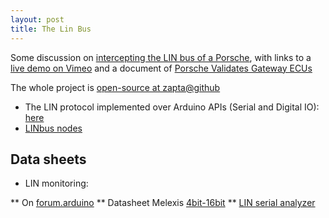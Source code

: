 ```yaml
---
layout: post
title: The Lin Bus
---
```

Some discussion on [intercepting the LIN bus of a Porsche](http://www.planet-9.com/981-cayman-boxster-electronics/92254-video-arduino-intercepting-981-lin-bus-signals.html), with links to a [live demo on Vimeo](http://vimeo.com/84498522) and a document of [Porsche Validates Gateway ECUs](http://vector.com/portal/medien/cmc/press/PND/CANoe_Porsche_PETRA_ATZ_201011_PressArticle_EN.pdf)

The whole project is [open-source at zapta@github](https://github.com/zapta/linbus)

* The LIN protocol implemented over Arduino APIs (Serial and Digital IO): [here](https://github.com/gandrewstone/LIN)
* [LINbus nodes](https://github.com/John-Titor/LIN_Nodes)

## Data sheets

* LIN monitoring:

** On [forum.arduino](http://forum.arduino.cc/index.php/topic,139256.0.html)
** Datasheet Melexis [4bit-16bit](http://melexis.com/Microcontrollers/4bit-16bit-Dual-Task/MLX80105-773.aspx)
** [LIN serial analyzer](http://www.microchip.com/Developmenttools/ProductDetails.aspx?PartNO=APGDT001)
